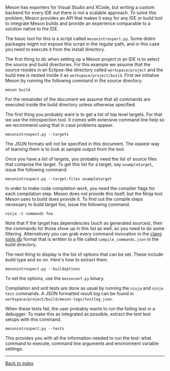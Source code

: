 Meson has exporters for Visual Studio and XCode, but writing a custom backend for every IDE out there is not a scalable approach. To solve this problem, Meson provides an API that makes it easy for any IDE or build tool to integrate Meson builds and provide an experience comparable to a solution native to the IDE.

The basic tool for this is a script called `mesonintrospect.py`. Some distro packages might not expose this script in the regular path, and in this case you need to execute it from the install directory.

The first thing to do when setting up a Meson project in an IDE is to select the source and build directories. For this example we assume that the source resides in an Eclipse-like directory called `workspace/project` and the build tree is nested inside it as `workspace/project/build`. First we initialise Meson by running the following command in the source directory.

    meson build

For the remainder of the document we assume that all commands are executed inside the build directory unless otherwise specified.

The first thing you probably want is to get a list of top level targets. For that we use the introspection tool. It comes with extensive command line help so we recommend using that in case problems appear.

    mesonintrospect.py --targets

The JSON formats will not be specified in this document. The easiest way of learning them is to look at sample output from the tool.

Once you have a list of targets, you probably need the list of source files that comprise the target. To get this list for a target, say `exampletarget`, issue the following command.

    mesonintrospect.py --target-files exampletarget

In order to make code completion work, you need the compiler flags for each compilation step. Meson does not provide this itself, but the Ninja tool Meson uses to build does provide it. To find out the compile steps necessary to build target foo, issue the following command.

    ninja -t commands foo

Note that if the target has dependencies (such as generated sources), then the commands for those show up in this list as well, so you need to do some filtering. Alternatively you can grab every command invocation in the [clang tools db](http://clang.llvm.org/docs/JSONCompilationDatabase.html) format that is written to a file called `compile_commands.json` in the build directory.

The next thing to display is the list of options that can be set. These include build type and so on. Here's how to extract them.

    mesonintrospect.py --buildoptions

To set the options, use the `mesonconf.py` binary.

Compilation and unit tests are done as usual by running the `ninja` and `ninja test` commands. A JSON formatted result log can be found in `workspace/project/build/meson-logs/testlog.json`.

When these tests fail, the user probably wants to run the failing test in a debugger. To make this as integrated as possible, extract the test test setups with this command.

    mesonintrospect.py --tests

This provides you with all the information needed to run the test: what command to execute, command line arguments and environment variable settings.

---

[Back to index](Manual)
